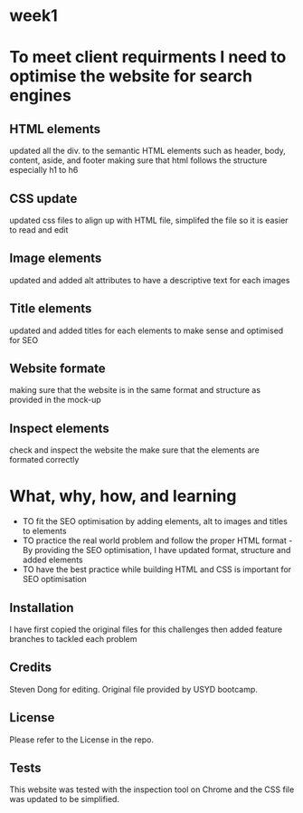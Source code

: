 # week1


# To meet client requirments I need to optimise the website for search engines 


## HTML elements 
  updated all the div. to the semantic HTML elements such as header, body, content, aside, and footer 
  making sure that html follows the structure especially h1 to h6 
  
## CSS update 
  updated css files to align up with HTML file, simplifed the file so it is easier to read and edit 

## Image elements 
  updated and added alt attributes to have a descriptive text for each images 

## Title elements 
  updated and added titles for each elements to make sense and optimised for SEO
   
## Website formate 
 making sure that the website is in the same format and structure as provided in the mock-up

## Inspect elements 
 check and inspect the website the make sure that the elements are formated correctly 

# What, why, how, and learning
- TO fit the SEO optimisation by adding elements, alt to images and titles to elements
- TO practice the real world problem and follow the proper HTML format
-By providing the SEO optimisation, I have updated format, structure and added elements
- TO have the best practice while building HTML and CSS is important for SEO optimisation


## Installation

I have first copied the original files for this challenges then added feature branches to tackled each problem



## Credits

Steven Dong for editing. Original file provided by USYD bootcamp. 

## License

Please refer to the License in the repo.


## Tests

This website was tested with the inspection tool on Chrome and the CSS file was updated to be simplified. 
